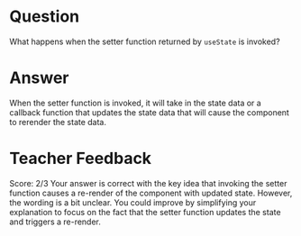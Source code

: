 # Question

What happens when the setter function returned by `useState` is invoked?

# Answer
When the setter function is invoked, it will take in the state data or a callback function that updates the state data that will cause the component to rerender the state data.
# Teacher Feedback
Score: 2/3
Your answer is correct with the key idea that invoking the setter function causes a re-render of the component with updated state. However, the wording is a bit unclear. You could improve by simplifying your explanation to focus on the fact that the setter function updates the state and triggers a re-render.